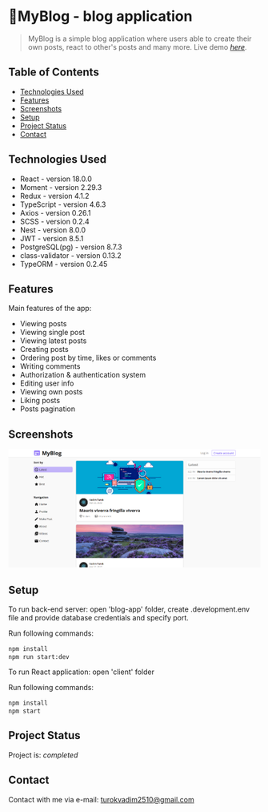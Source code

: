 # 📝MyBlog - blog application
> MyBlog is a simple blog application where users
> able to create their own posts, react to other's posts and many more.
> Live demo
>  [_here_](https://deploy-nest-react-blog-app.herokuapp.com/). <!-- If you have the project hosted somewhere, include the link here. -->

## Table of Contents
* [Technologies Used](#technologies-used)
* [Features](#features)
* [Screenshots](#screenshots)
* [Setup](#setup)
* [Project Status](#project-status)
* [Contact](#contact)
<!-- * [License](#license) -->


## Technologies Used
- React - version 18.0.0
- Moment - version 2.29.3
- Redux - version 4.1.2
- TypeScript - version 4.6.3
- Axios - version 0.26.1
- SCSS - version 0.2.4
- Nest - version 8.0.0
- JWT - version 8.5.1
- PostgreSQL(pg) - version 8.7.3
- class-validator -  version 0.13.2
- TypeORM - version 0.2.45


## Features
Main features of the app:
- Viewing posts
- Viewing single post
- Viewing latest posts
- Creating posts
- Ordering post by time, likes or comments
- Writing comments
- Authorization & authentication system
- Editing user info
- Viewing own posts
- Liking posts
- Posts pagination


## Screenshots
![Example screenshot](./demoImages/demo_img_1.png)
<!-- If you have screenshots you'd like to share, include them here. -->


## Setup
To run back-end server: open 'blog-app' folder, create .development.env file and provide database credentials and specify port.

Run following commands:

```
npm install
npm run start:dev
```
To run React application: open 'client' folder

Run following commands:

```
npm install
npm start
```




## Project Status
Project is: _completed_


## Contact
Contact with me via e-mail: turokvadim2510@gmail.com


<!-- Optional -->
<!-- ## License -->
<!-- This project is open source and available under the [... License](). -->
